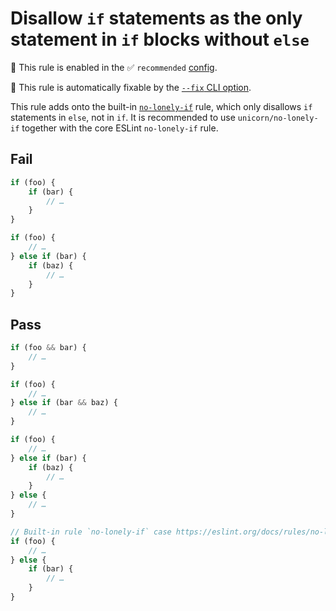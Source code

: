 # Disallow `if` statements as the only statement in `if` blocks without `else`

💼 This rule is enabled in the ✅ `recommended` [config](https://github.com/sindresorhus/eslint-plugin-unicorn#recommended-config).

🔧 This rule is automatically fixable by the [`--fix` CLI option](https://eslint.org/docs/latest/user-guide/command-line-interface#--fix).

<!-- end auto-generated rule header -->
<!-- Do not manually modify this header. Run: `npm run fix:eslint-docs` -->

This rule adds onto the built-in [`no-lonely-if`](https://eslint.org/docs/rules/no-lonely-if) rule, which only disallows `if` statements in `else`, not in `if`. It is recommended to use `unicorn/no-lonely-if` together with the core ESLint `no-lonely-if` rule.

## Fail

```js
if (foo) {
	if (bar) {
		// …
	}
}
```

```js
if (foo) {
	// …
} else if (bar) {
	if (baz) {
		// …
	}
}
```

## Pass

```js
if (foo && bar) {
	// …
}
```

```js
if (foo) {
	// …
} else if (bar && baz) {
	// …
}
```

```js
if (foo) {
	// …
} else if (bar) {
	if (baz) {
		// …
	}
} else {
	// …
}
```

```js
// Built-in rule `no-lonely-if` case https://eslint.org/docs/rules/no-lonely-if
if (foo) {
	// …
} else {
	if (bar) {
		// …
	}
}
```
